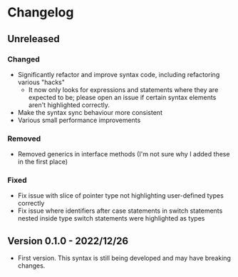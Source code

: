 # Changelog

## Unreleased

### Changed

- Significantly refactor and improve syntax code, including refactoring various
  "hacks"
    - It now only looks for expressions and statements where they are expected
      to be; please open an issue if certain syntax elements aren't highlighted
      correctly.
- Make the syntax sync behaviour more consistent
- Various small performance improvements

### Removed

- Removed generics in interface methods (I'm not sure why I added these in the
  first place)

### Fixed

- Fix issue with slice of pointer type not highlighting user-defined types
  correctly
- Fix issue where identifiers after case statements in switch statements nested
  inside type switch statements were highlighted as types

## Version 0.1.0 - 2022/12/26

- First version. This syntax is still being developed and may have breaking
  changes.
